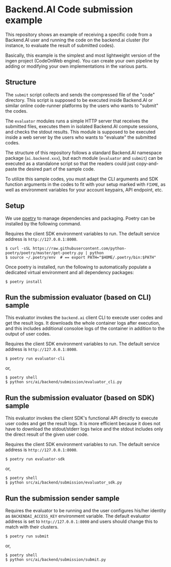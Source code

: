 # Backend.AI Code submission example

This repository shows an example of receiving a specific code from a Backend.AI user and
running the code on the backend.ai cluster (for instance, to evaluate the result of submitted codes).

Basically, this example is the simplest and most lightweight version of the ingen project (CodeOnWeb engine). 
You can create your own pipeline by adding or modifying your own implementations in the various parts.


## Structure

The `submit` script collects and sends the compressed file of the "code" directory.
This script is supposed to be executed inside Backend.AI or similar online code-runner platforms
by the users who wants to "submit" the codes.

The `evaluator` modules runs a simple HTTP server that receives the submitted files,
executes them in isolated Backend.AI compute sessions, and checks the stdout results.
This module is supposed to be executed inside a web server by the users who wants to "evaluate" the
submitted codes.

The structure of this repository follows a standard Backend.AI namespace package (`ai.backend.xxx`),
but each module (`evaluator` and `submit`) can be executed as a standalone script so that
the readers could just copy-and-paste the desired part of the sample code.

To utilize this sample codes, you must adapt the CLI arguments and SDK function arguments in the codes
to fit with your setup marked with `FIXME`, as well as environment variables for your account keypairs, API endpoint, etc.


## Setup

We use [poetry](https://github.com/python-poetry/poetry) to manage dependencies and packaging.
Poetry can be installed by the following command.

Requires the client SDK environment variables to run.
The default service address is `http://127.0.0.1:8000`.

```console
$ curl -sSL https://raw.githubusercontent.com/python-poetry/poetry/master/get-poetry.py | python
$ source ~/.poetry/env  # == export PATH="$HOME/.poetry/bin:$PATH"
```

Once poetry is installed, run the following to automatically populate a dedicated virtual
environment and all dependency packages:

```console
$ poetry install
```


## Run the submission evaluator (based on CLI) sample

This evaluator invokes the `backend.ai` client CLI to execute user codes and get the result logs.
It downloads the whole container logs after execution, and this includes additional consoloe
logs of the container in addition to the output of user codes.

Requires the client SDK environment variables to run.
The default service address is `http://127.0.0.1:8000`.

```shell
$ poetry run evaluator-cli
```
or,
```console
$ poetry shell
$ python src/ai/backend/submission/evaluator_cli.py
```


## Run the submission evaluator (based on SDK) sample

This evaluator invokes the client SDK's functional API directly to execute user codes and get the
result logs.  It is more efficient because it does not have to download the stdout/stderr logs
twice and the stdout includes only the direct result of the given user code.

Requires the client SDK environment variables to run.
The default service address is `http://127.0.0.1:8000`.

```shell
$ poetry run evaluator-sdk
```
or,
```console
$ poetry shell
$ python src/ai/backend/submission/evaluator_sdk.py
```


## Run the submission sender sample

Requires the evaluator to be running and the user configures his/her identity as
`BACKENDAI_ACCESS_KEY` environment variable.
The default evaluator address is set to `http://127.0.0.1:8000` and users should
change this to match with their clusters.

```console
$ poetry run submit
```
or,
```console
$ poetry shell
$ python src/ai/backend/submission/submit.py
```
